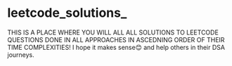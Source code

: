 # leetcode_solutions_
THIS IS A PLACE WHERE YOU WILL ALL ALL SOLUTIONS TO LEETCODE QUESTIONS DONE IN ALL APPROACHES IN ASCEDNING ORDER OF THEIR TIME COMPLEXITIES!
I hope it makes sense😊 and help others in their DSA journeys.
